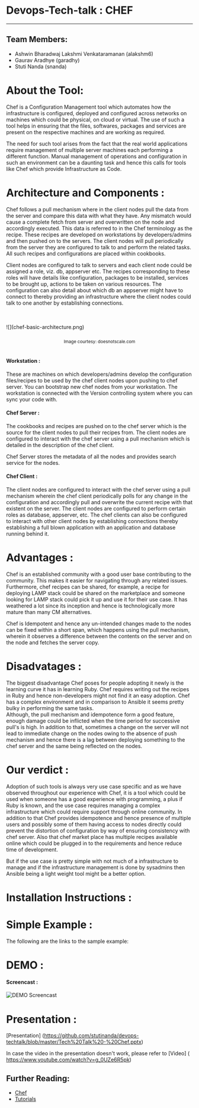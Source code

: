 # Devops-Tech-talk : CHEF
---------------
Team Members:
----
- Ashwin Bharadwaj Lakshmi Venkataramanan (alakshm6)
- Gaurav Aradhye (garadhy)
- Stuti Nanda (snanda)

# About the Tool:

Chef is a Configuration Management tool which automates how the infrastructure is configured, deployed and configured across networks on machines which could be physical, on cloud or virtual. The use of such a tool helps in ensuring that the files, softwares, packages and services are present on the respective machines and are working as required.  
  
The need for such tool arises from the fact that the real world applications require management of multiple server machines each performing a different function. Manual management of operations and configuration in such an environment can be a daunting task and hence this calls for tools like Chef which provide Infrastructure as Code.  

# Architecture and Components :  
Chef follows a pull mechanism where in the client nodes pull the data from the server and compare this data with what they have. Any mismatch would cause a complete fetch from server and overwritten on the node and accordingly executed. This data is referred to in the Chef terminology as the recipe. These recipes are developed on workstations by developers/admins and then pushed on to the servers. The client nodes will pull periodically from the server they are configured to talk to and perform the related tasks. All such recipes and configurations are placed within cookbooks.   

Client nodes are configured to talk to servers and each client node could be assigned a role, viz. db, appserver etc. The recipes corresponding to these roles will have details like configuration, packages to be installed, services to be brought up, actions to be taken on various resources. The configuration can also detail about which db an appserver might have to connect to thereby providing an infrastructure where the client nodes could talk to one another by establishing connections.

<br>
<br>
![](chef-basic-architecture.png)
<br>
<br>
<center><sub>Image courtesy: doesnotscale.com</sub></center>
<br>
  
#### Workstation : 
These are machines on which developers/admins develop the configuration files/recipes to be used by the chef client nodes upon pushing to chef server. You can bootstrap new chef nodes from your workstation. The workstation is connected with the Version controlling system where you can sync your code with.
  
#### Chef Server :
The cookbooks and recipes are pushed on to the chef server which is the source for the client nodes to pull their recipes from. The client nodes are configured to interact with the chef server using a pull mechanism which is detailed in the description of the chef client.

Chef Server stores the metadata of all the nodes and provides search service for the nodes.
  
#### Chef Client :
The client nodes are configured to interact with the chef server using a pull mechanism wherein the chef client periodically polls for any change in the configuration and accordingly pull and overwrite the current recipe with that existent on the server. The client nodes are configured to perform certain roles as database, appserver, etc. The chef clients can also be configured to interact with other client nodes by establishing connections thereby establishing a full blown application with an application and database running behind it.


# Advantages : 
Chef is an established community with a good user base contributing to the community. This makes it easier for navigating through any related issues. Furthermore, chef recipes can be shared, for example, a recipe for deploying LAMP stack could be shared on the marketplace and someone looking for LAMP stack could pick it up and use it for their use case. It has weathered a lot since its inception and hence is technologically more mature than many CM alternatives.  
  
Chef is Idempotent and hence any un-intended changes made to the nodes can be fixed within a short span, which happens using the pull mechanism, wherein it observes a difference between the contents on the server and on the node and fetches the server copy.

# Disadvatages : 
The biggest disadvantage Chef poses for people adopting it newly is the learning curve it has in learning Ruby. Chef requires writing out the recipes in Ruby and hence non-developers might not find it an easy adoption. Chef has a complex environment and in comparison to Ansible it seems pretty bulky in performing the same tasks.   
Although, the pull mechanism and idempotence form a good feature, enough damage could be inflicted when the time period for successive pull's is high. In addition to that, sometimes a change on the server will not lead to immediate change on the nodes owing to the absence of push mechanism and hence there is a lag between deploying something to the chef server and the same being reflected on the nodes.  

# Our verdict :
Adoption of such tools is always very use case specific and as we have observed throughout our experience with Chef, it is a tool which could be used when someone has a good experience with programming, a plus if Ruby is known, and the use case requires managing a complex infrastructure which could require support through online community. In addition to that Chef provides idempotence and hence presence of multiple users and possibly some of them having access to nodes directly could prevent the distortion of configuration by way of ensuring consistency with chef server. Also that chef market place has multiple recipes available online which could be plugged in to the requirements and hence reduce time of development.  

But if the use case is pretty simple with not much of a infrastructure to manage and if the infrastructure management is done by sysadmins then Ansible being a light weight tool might be a better option.


# Installation Instructions :


# Simple Example : 
The following are the links to the sample example:


# DEMO : 

#### Screencast :

![DEMO Screencast](link)

# Presentation : 

[Presentation] (https://github.com/stutinanda/devops-techtalk/blob/master/Tech%20Talk%20-%20Chef.pptx)

In case the video in the presentation doesn't work, please refer to [Video] (                       https://www.youtube.com/watch?v=g_0UZe6R5pk)


## Further Reading: 
- [Chef](https://www.chef.io/chef/)
- [Tutorials](https://learn.chef.io/tutorials/)
